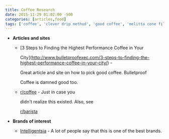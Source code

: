 ```yaml
---
title: Coffee Research
date: 2015-11-29 01:02:00 -500
categories: [articles,food]
tags: ['coffee', 'clever drip method', 'good coffee', 'melitta cone filter #4', 'kitchen scale', 'bonavita electric kettle', 'clever coffee dripper', 'mr. coffee burr mill grinder']
---
```

- **Articles and sites**

  - [3 Steps to Finding the Highest Performance Coffee in Your

    City](http://www.bulletproofexec.com/3-steps-to-finding-the-highest-performance-coffee-in-your-city/) -

    Great article and site on how to pick good coffee. Bulletproof

    Coffee is damned good too.
  - [r/coffee](http://reddit.com/r/coffee) - Just in case you

    didn\'t realize this existed. Also, see

    [r/barista](http://reddit.com/r/barista)
- **Brands of interest**

  - [Intelligentsia](http://www.intelligentsiacoffee.com/) - A lot of people say that this is one of the best brands.
